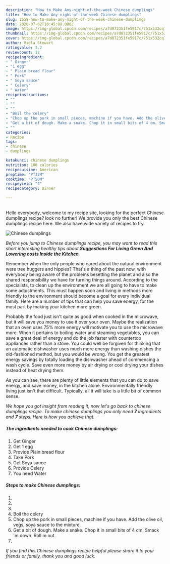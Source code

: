 ```yaml
---
description: "How to Make Any-night-of-the-week Chinese dumplings"
title: "How to Make Any-night-of-the-week Chinese dumplings"
slug: 1559-how-to-make-any-night-of-the-week-chinese-dumplings
date: 2020-07-02T10:45:08.080Z
image: https://img-global.cpcdn.com/recipes/a7d872351fe5917c/751x532cq70/chinese-dumplings-recipe-main-photo.jpg
thumbnail: https://img-global.cpcdn.com/recipes/a7d872351fe5917c/751x532cq70/chinese-dumplings-recipe-main-photo.jpg
cover: https://img-global.cpcdn.com/recipes/a7d872351fe5917c/751x532cq70/chinese-dumplings-recipe-main-photo.jpg
author: Viola Stewart
ratingvalue: 3.2
reviewcount: 12
recipeingredient:
- " Ginger"
- "1 egg"
- " Plain bread flour"
- " Pork"
- " Soya sauce"
- " Celery"
- " Water"
recipeinstructions:
- ""
- ""
- ""
- "Boil the celery"
- "Chop up the pork in small pieces, machine if you have. Add the olive oil, vegs, soya sauce to the mixture."
- "Get a bit of dough. Make a snake. Chop it in small bits of 4 cm. Smack &#39;m down. Roll m out."
- ""
categories:
- Recipe
tags:
- chinese
- dumplings

katakunci: chinese dumplings 
nutrition: 100 calories
recipecuisine: American
preptime: "PT32M"
cooktime: "PT50M"
recipeyield: "4"
recipecategory: Dinner

---
```

<br>
Hello everybody, welcome to my recipe site, looking for the perfect Chinese dumplings recipe? look no further! We provide you only the best Chinese dumplings recipe here. We also have wide variety of recipes to try.
<br>


![Chinese dumplings](https://img-global.cpcdn.com/recipes/a7d872351fe5917c/751x532cq70/chinese-dumplings-recipe-main-photo.jpg)

<i>Before you jump to Chinese dumplings recipe, you may want to read this short interesting healthy tips about 
<strong>Suggestions For Living Green And Lowering costs Inside the Kitchen</strong>.</i>
</br>

Remember when the only people who cared about the natural environment were tree huggers and hippies? That's a thing of the past now, with everybody being aware of the problems besetting the planet and also the shared responsibility we have for turning things around. According to the specialists, to clean up the environment we are all going to have to make some adjustments. This must happen soon and living in methods more friendly to the environment should become a goal for every individual family. Here are a number of tips that can help you save energy, for the most part by making your kitchen more green.

Probably the food just isn't quite as good when cooked in the microwave, but it will save you money to use it over your oven. Maybe the realization that an oven uses 75% more energy will motivate you to use the microwave more. When it pertains to boiling water and steaming vegetables, you can save a great deal of energy and do the job faster with countertop appliances rather than a stove. You could well be forgiven for thinking that an automatic dishwasher uses much more energy than washing dishes the old-fashioned method, but you would be wrong. You get the greatest energy savings by totally loading the dishwasher ahead of commencing a wash cycle. Save even more money by air drying or cool drying your dishes instead of heat drying them.

As you can see, there are plenty of little elements that you can do to save energy, and save money, in the kitchen alone. Environmentally friendly living just isn't that difficult. Typically, all it will take is a little bit of common sense.


<i>We hope you got insight from reading it, now let's go back to chinese dumplings recipe. To make chinese dumplings you only need <strong>7</strong> ingredients and <strong>7</strong> steps. Here is how you achieve that.
</i>

##### The ingredients needed to cook Chinese dumplings:

1. Get  Ginger
1. Get 1 egg
1. Provide  Plain bread flour
1. Take  Pork
1. Get  Soya sauce
1. Provide  Celery
1. You need  Water


##### Steps to make Chinese dumplings:

1. 
1. 
1. 
1. Boil the celery
1. Chop up the pork in small pieces, machine if you have. Add the olive oil, vegs, soya sauce to the mixture.
1. Get a bit of dough. Make a snake. Chop it in small bits of 4 cm. Smack &#39;m down. Roll m out.
1. 


<i>If you find this Chinese dumplings recipe helpful please share it to your friends or family, thank you and good luck.</i>
